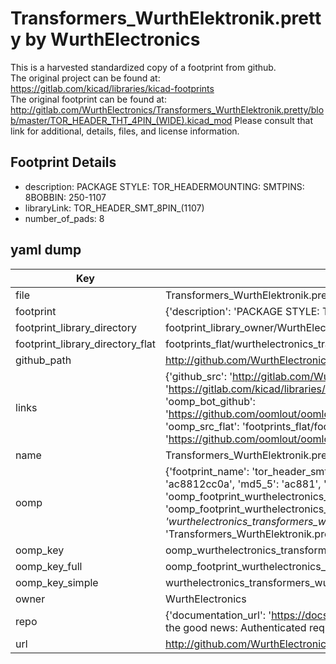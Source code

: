 # Transformers_WurthElektronik.pretty by WurthElectronics  
This is a harvested standardized copy of a footprint from github.  
The original project can be found at:  
https://gitlab.com/kicad/libraries/kicad-footprints  
The original footprint can be found at:
http://gitlab.com/WurthElectronics/Transformers_WurthElektronik.pretty/blob/master/TOR_HEADER_THT_4PIN_(WIDE).kicad_mod
Please consult that link for additional, details, files, and license information.  
## Footprint Details
* description: PACKAGE STYLE: TOR_HEADERMOUNTING: SMTPINS: 8BOBBIN: 250-1107  
* libraryLink: TOR_HEADER_SMT_8PIN_(1107)  
* number_of_pads: 8  
## yaml dump  
| Key | Value |  
| --- | --- |  
| file | Transformers_WurthElektronik.pretty/TOR_HEADER_SMT_8PIN_(1107).kicad_mod |  
| footprint | {'description': 'PACKAGE STYLE: TOR_HEADERMOUNTING: SMTPINS: 8BOBBIN: 250-1107', 'libraryLink': 'TOR_HEADER_SMT_8PIN_(1107)', 'number_of_pads': 8} |  
| footprint_library_directory | footprint_library_owner/WurthElectronics_Transformers_WurthElektronik.pretty |  
| footprint_library_directory_flat | footprints_flat/wurthelectronics_transformers_wurthelektronik_tor_header_smt_8pin_(1107)/working |  
| github_path | http://github.com/WurthElectronics/Transformers_WurthElektronik.pretty/blob/master/TOR_HEADER_SMT_8PIN_(1107).kicad_mod |  
| links | {'github_src': 'http://gitlab.com/WurthElectronics/Transformers_WurthElektronik.pretty/blob/master/TOR_HEADER_THT_4PIN_(WIDE).kicad_mod', 'github_src_repo': 'https://gitlab.com/kicad/libraries/kicad-footprints', 'oomp_bot': 'footprints/wurthelectronics_transformers_wurthelektronik_tor_header_smt_8pin_(1107)/working', 'oomp_bot_github': 'https://github.com/oomlout/oomlout_oomp_footprint_bot/tree/main/footprints/wurthelectronics_transformers_wurthelektronik_tor_header_smt_8pin_(1107)/working', 'oomp_src_flat': 'footprints_flat/footprints_flat/wurthelectronics_transformers_wurthelektronik_tor_header_smt_8pin_(1107)/working', 'oomp_src_flat_github': 'https://github.com/oomlout/oomlout_oomp_footprint_src/tree/main/footprints_flat/wurthelectronics_transformers_wurthelektronik_tor_header_smt_8pin_(1107)/working'} |  
| name | Transformers_WurthElektronik.pretty |  
| oomp | {'footprint_name': 'tor_header_smt_8pin_(1107)', 'library_name': 'transformers_wurthelektronik', 'md5': 'ac8812cc0a49f64ae661bfd8156a53c4', 'md5_10': 'ac8812cc0a', 'md5_5': 'ac881', 'md5_6': 'ac8812', 'oomp_key': 'oomp_wurthelectronics_transformers_wurthelektronik_tor_header_smt_8pin_(1107)', 'oomp_key_extra': 'oomp_footprint_wurthelectronics_transformers_wurthelektronik_tor_header_smt_8pin_(1107)', 'oomp_key_full': 'oomp_footprint_wurthelectronics_transformers_wurthelektronik_tor_header_smt_8pin_(1107)_ac8812', 'oomp_key_simple': 'wurthelectronics_transformers_wurthelektronik_tor_header_smt_8pin_(1107)', 'original_filename': 'Transformers_WurthElektronik.pretty/TOR_HEADER_SMT_8PIN_(1107).kicad_mod', 'owner_name': 'wurthelectronics'} |  
| oomp_key | oomp_wurthelectronics_transformers_wurthelektronik_tor_header_smt_8pin_(1107) |  
| oomp_key_full | oomp_footprint_wurthelectronics_transformers_wurthelektronik_tor_header_smt_8pin_(1107) |  
| oomp_key_simple | wurthelectronics_transformers_wurthelektronik_tor_header_smt_8pin_(1107) |  
| owner | WurthElectronics |  
| repo | {'documentation_url': 'https://docs.github.com/rest/overview/resources-in-the-rest-api#rate-limiting', 'message': "API rate limit exceeded for 84.66.173.59. (But here's the good news: Authenticated requests get a higher rate limit. Check out the documentation for more details.)"} |  
| url | http://github.com/WurthElectronics/Transformers_WurthElektronik.pretty |  

